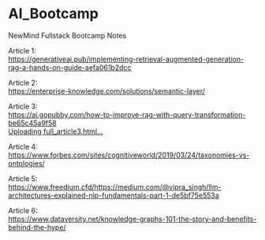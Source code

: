 # AI_Bootcamp
NewMind Fullstack Bootcamp Notes

Article 1:\
https://generativeai.pub/implementing-retrieval-augmented-generation-rag-a-hands-on-guide-aefa061b2dcc

Article 2:\
https://enterprise-knowledge.com/solutions/semantic-layer/

Article 3:\
https://ai.gopubby.com/how-to-improve-rag-with-query-transformation-be65c45a9f58 \
[Uploading full_article3.html…]()

Article 4:\
https://www.forbes.com/sites/cognitiveworld/2019/03/24/taxonomies-vs-ontologies/

Article 5:\
https://www.freedium.cfd/https://medium.com/@vipra_singh/llm-architectures-explained-nlp-fundamentals-part-1-de5bf75e553a

Article 6:\
https://www.dataversity.net/knowledge-graphs-101-the-story-and-benefits-behind-the-hype/
